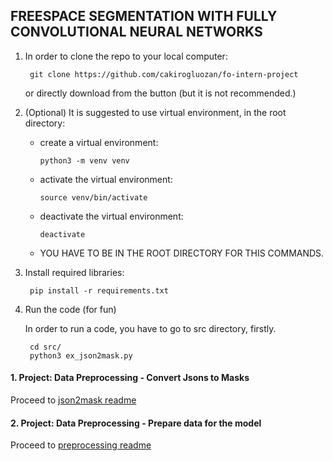 ## FREESPACE SEGMENTATION WITH FULLY CONVOLUTIONAL NEURAL NETWORKS

1. In order to clone the repo to your local computer:

        git clone https://github.com/cakirogluozan/fo-intern-project

    or directly download from the button (but it is not recommended.)

2. (Optional) It is suggested to use virtual environment, in the root directory:

    * create a virtual environment: 
    
          python3 -m venv venv
    * activate the virtual environment: 
    
          source venv/bin/activate

    * deactivate the virtual environment: 
    
          deactivate

    - YOU HAVE TO BE IN THE ROOT DIRECTORY FOR THIS COMMANDS. 

3. Install required libraries:

        pip install -r requirements.txt

4. Run the code (for fun)

    In order to run a code, you have to go to src directory, firstly.

        cd src/
        python3 ex_json2mask.py

#### 1. Project: Data Preprocessing - Convert Jsons to Masks

Proceed to [json2mask readme](src/json2mask.md)

#### 2. Project: Data Preprocessing - Prepare data for the model

Proceed to [preprocessing readme](src/preprocess.md)